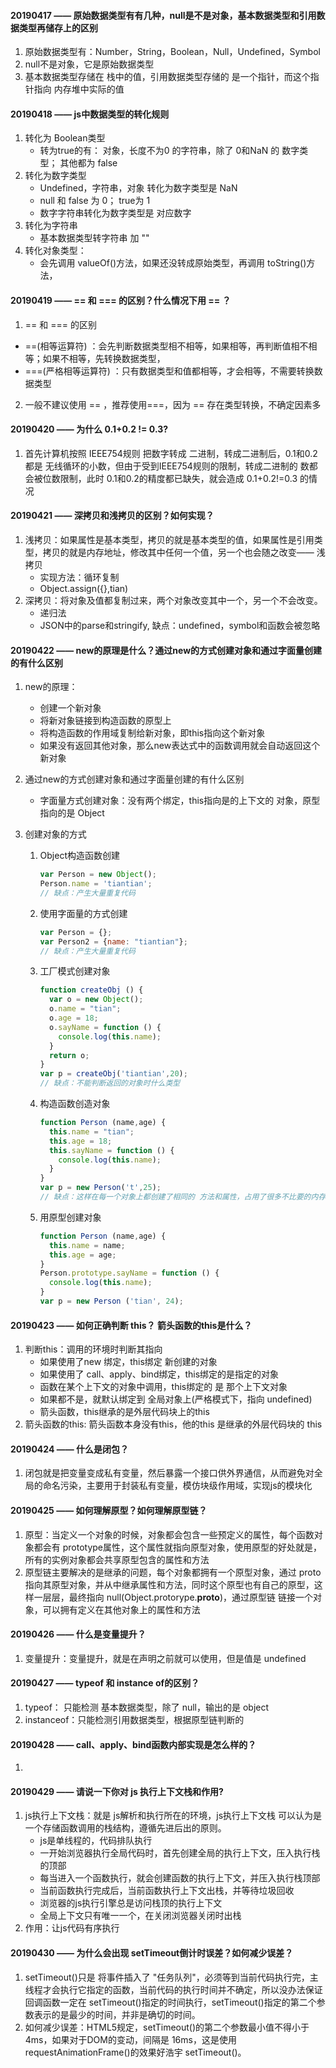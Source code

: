 #### 20190417 ——  原始数据类型有有几种，null是不是对象，基本数据类型和引用数据类型再储存上的区别

1. 原始数据类型有：Number，String，Boolean，Null，Undefined，Symbol
2. null不是对象，它是原始数据类型
3. 基本数据类型存储在 栈中的值，引用数据类型存储的 是一个指针，而这个指针指向 内存堆中实际的值



#### 20190418 —— js中数据类型的转化规则

1. 转化为 Boolean类型
   - 转为true的有：  对象，长度不为0 的字符串，除了 0和NaN 的 数字类型；  其他都为  false
2. 转化为数字类型
   - Undefined，字符串，对象 转化为数字类型是  NaN
   - null 和 false 为 0； true为 1
   - 数字字符串转化为数字类型是   对应数字
3. 转化为字符串
   - 基本数据类型转字符串  加  ""
4. 转化对象类型： 
   - 会先调用 valueOf()方法，如果还没转成原始类型，再调用 toString()方法，



#### 20190419  ——   == 和 === 的区别？什么情况下用  == ？

1.  == 和 === 的区别
   - ==(相等运算符) ：会先判断数据类型相不相等，如果相等，再判断值相不相等；如果不相等，先转换数据类型，
   - ===(严格相等运算符) ：只有数据类型和值都相等，才会相等，不需要转换数据类型
2.  一般不建议使用 == ，推荐使用===，因为  == 存在类型转换，不确定因素多



#### 20190420 ——   为什么 0.1+0.2 != 0.3?

1. 首先计算机按照 IEEE754规则 把数字转成 二进制，转成二进制后，0.1和0.2都是 无线循环的小数，但由于受到IEEE754规则的限制，转成二进制的 数都会被位数限制，此时 0.1和0.2的精度都已缺失，就会造成 0.1+0.2!=0.3 的情况





#### 20190421 ——  深拷贝和浅拷贝的区别？如何实现？

1. 浅拷贝：如果属性是基本类型，拷贝的就是基本类型的值，如果属性是引用类型，拷贝的就是内存地址，修改其中任何一个值，另一个也会随之改变—— 浅拷贝
   - 实现方法：循环复制
   - Object.assign({},tian)
2. 深拷贝：将对象及值都复制过来，两个对象改变其中一个，另一个不会改变。
   - 递归法
   - JSON中的parse和stringify, 缺点：undefined，symbol和函数会被忽略



#### 20190422 ——  new的原理是什么？通过new的方式创建对象和通过字面量创建的有什么区别

1. new的原理：

   - 创建一个新对象
   - 将新对象链接到构造函数的原型上
   - 将构造函数的作用域复制给新对象，即this指向这个新对象
   - 如果没有返回其他对象，那么new表达式中的函数调用就会自动返回这个新对象

2. 通过new的方式创建对象和通过字面量创建的有什么区别

   - 字面量方式创建对象：没有两个绑定，this指向是的上下文的 对象，原型指向的是 Object

3. 创建对象的方式

   1. Object构造函数创建

      ```js
      var Person = new Object();
      Person.name = 'tiantian';
      // 缺点：产生大量重复代码
      ```

   2. 使用字面量的方式创建

      ```js
      var Person = {};
      var Person2 = {name: "tiantian"};
      // 缺点：产生大量重复代码
      ```

   3. 工厂模式创建对象

      ```js
      function createObj () {
        var o = new Object();
        o.name = "tian";
        o.age = 18;
        o.sayName = function () {
          console.log(this.name);
        }
        return o;
      }
      var p = createObj('tiantian',20);
      // 缺点：不能判断返回的对象时什么类型
      ```

   4. 构造函数创造对象

      ```js
      function Person (name,age) {
        this.name = "tian";
        this.age = 18;
        this.sayName = function () {
          console.log(this.name);
        }
      }
      var p = new Person('t',25);
      // 缺点：这样在每一个对象上都创建了相同的 方法和属性，占用了很多不比要的内存
      ```

   5. 用原型创建对象

      ```js
      function Person (name,age) {
        this.name = name;
        this.age = age;
      }
      Person.prototype.sayName = function () {
        console.log(this.name);
      }
      var p = new Person ('tian', 24);
      ```





#### 20190423 —— 如何正确判断 this？ 箭头函数的this是什么？

1. 判断this：调用的环境时判断其指向
   - 如果使用了new 绑定，this绑定 新创建的对象
   - 如果使用了 call、apply、bind绑定，this绑定的是指定的对象
   - 函数在某个上下文的对象中调用，this绑定的 是 那个上下文对象
   - 如果都不是，就默认绑定到 全局对象上(严格模式下，指向 undefined)
   - 箭头函数，this继承的是外层代码块上的this
2. 箭头函数的this:  箭头函数本身没有this，他的this 是继承的外层代码块的 this

#### 20190424 —— 什么是闭包？

1. 闭包就是把变量变成私有变量，然后暴露一个接口供外界通信，从而避免对全局的命名污染，主要用于封装私有变量，模仿块级作用域，实现js的模块化

#### 20190425 —— 如何理解原型？如何理解原型链？

1. 原型：当定义一个对象的时候，对象都会包含一些预定义的属性，每个函数对象都会有 prototype属性，这个属性就指向原型对象，使用原型的好处就是，所有的实例对象都会共享原型包含的属性和方法
2. 原型链主要解决的是继承的问题，每个对象都拥有一个原型对象，通过 proto 指向其原型对象，并从中继承属性和方法，同时这个原型也有自己的原型，这样一层层，最终指向 null(Object.protorype.__proto__)，通过原型链 链接一个对象，可以拥有定义在其他对象上的属性和方法

#### 20190426 —— 什么是变量提升？

1. 变量提升：变量提升，就是在声明之前就可以使用，但是值是 undefined

#### 20190427 —— typeof 和 instance of的区别？

1. typeof： 只能检测 基本数据类型，除了 null，输出的是 object
2. instanceof：只能检测引用数据类型，根据原型链判断的

#### 20190428 —— call、apply、bind函数内部实现是怎么样的？

1. 

#### 20190429 —— 请说一下你对 js 执行上下文栈和作用?

1. js执行上下文栈：就是 js解析和执行所在的环境，js执行上下文栈 可以认为是一个存储函数调用的栈结构，遵循先进后出的原则。
   - js是单线程的，代码排队执行
   - 一开始浏览器执行全局代码时，首先创建全局的执行上下文，压入执行栈的顶部
   - 每当进入一个函数执行，就会创建函数的执行上下文，并压入执行栈顶部
   - 当前函数执行完成后，当前函数执行上下文出栈，并等待垃圾回收
   - 浏览器的js执行引擎总是访问栈顶的执行上下文
   - 全局上下文只有唯一一个，在关闭浏览器关闭时出栈
2. 作用：让js代码有序执行

#### 20190430 —— 为什么会出现 setTimeout倒计时误差？如何减少误差？

1. setTimeout()只是 将事件插入了 "任务队列"，必须等到当前代码执行完，主线程才会执行它指定的函数，当前代码的执行时间并不确定，所以没办法保证回调函数一定在 setTimeout()指定的时间执行，setTimeout()指定的第二个参数表示的是最少的时间，并非是确切的时间。
2. 如何减少误差：HTML5规定，setTimeout()的第二个参数最小值不得小于4ms，如果对于DOM的变动，间隔是 16ms，这是使用 requestAnimationFrame()的效果好浩宇 setTimeout()。



